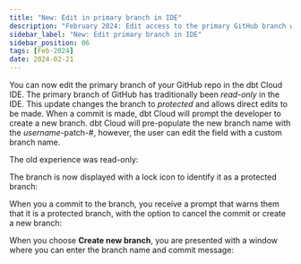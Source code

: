 ```yaml
---
title: "New: Edit in primary branch in IDE"
description: "February 2024: Edit access to the primary GitHub branch while in the IDE. This was previously a read-only feature."
sidebar_label: "New: Edit primary branch in IDE"
sidebar_position: 06
tags: [Feb-2024]
date: 2024-02-21
---
```


You can now edit the primary branch of your GitHub repo in the dbt Cloud IDE. The primary branch of GitHub has traditionally been _read-only_ in the IDE. This update changes the branch to _protected_ and allows direct edits to be made. When a commit is made, dbt Cloud will prompt the developer to create a new branch. dbt Cloud will pre-populate the new branch name with the _username_-patch-#, however, the user can edit the field with a custom branch name.

The old experience was read-only:

<Lightbox src="/img/docs/dbt-cloud/using-dbt-cloud/read-only.png" width="90%" title="Old read-only experience"/>

The branch is now displayed with a lock icon to identify it as a protected branch:

<Lightbox src="/img/docs/dbt-cloud/using-dbt-cloud/protected.png" width="90%" title="New protected experience"/>

When you a commit to the branch, you receive a prompt that warns them that it is a protected branch, with the option to cancel the commit or create a new branch:

<Lightbox src="/img/docs/dbt-cloud/using-dbt-cloud/commit-popup.png" width="90%" title="Protected branch pop-up window"/>

When you choose **Create new branch**, you are presented with a window where you can enter the branch name and commit message:

<Lightbox src="/img/docs/dbt-cloud/using-dbt-cloud/create-new-branch.png" width="90%" title="Create new branch window"/>